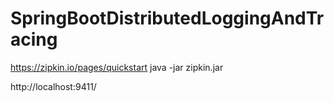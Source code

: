 # SpringBootDistributedLoggingAndTracing

https://zipkin.io/pages/quickstart
java -jar zipkin.jar

http://localhost:9411/